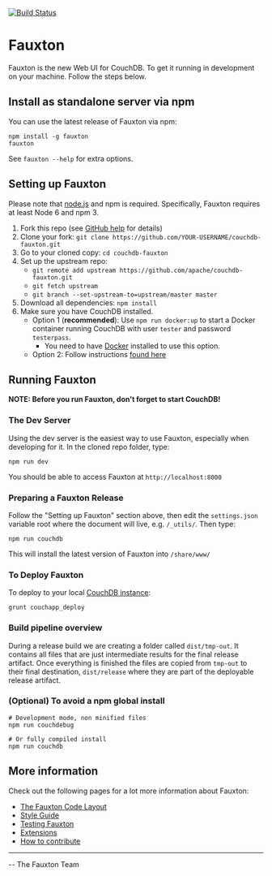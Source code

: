 [![Build Status](https://travis-ci.org/apache/couchdb-fauxton.svg?branch=master)](https://travis-ci.org/apache/couchdb-fauxton)

# Fauxton


Fauxton is the new Web UI for CouchDB. To get it running in development on your machine. Follow the steps below.

## Install as standalone server via npm

You can use the latest release of Fauxton via npm:

    npm install -g fauxton
    fauxton

See `fauxton --help` for extra options.


## Setting up Fauxton

Please note that [node.js](http://nodejs.org/) and npm is required. Specifically, Fauxton requires at least Node 6 and npm 3.

1. Fork this repo (see [GitHub help](https://help.github.com/articles/fork-a-repo/) for details)
1. Clone your fork: `git clone https://github.com/YOUR-USERNAME/couchdb-fauxton.git`
1. Go to your cloned copy: `cd couchdb-fauxton`
1. Set up the upstream repo: 
    * `git remote add upstream https://github.com/apache/couchdb-fauxton.git`
    * `git fetch upstream`
    * `git branch --set-upstream-to=upstream/master master`
1. Download all dependencies: `npm install`
1. Make sure you have CouchDB installed.
    - Option 1 (**recommended**): Use `npm run docker:up` to start a Docker container running CouchDB with user `tester` and password `testerpass`.
      - You need to have [Docker](https://docs.docker.com/engine/installation/) installed to use this option. 
    - Option 2: Follow instructions 
[found here](http://couchdb.readthedocs.org/en/latest/install/index.html)


## Running Fauxton

**NOTE: Before you run Fauxton, don't forget to start CouchDB!**


### The Dev Server

Using the dev server is the easiest way to use Fauxton, especially when developing for it. In the cloned repo folder,
type:

```
npm run dev
```

You should be able to access Fauxton at `http://localhost:8000`


### Preparing a Fauxton Release

Follow the "Setting up Fauxton" section above, then edit the `settings.json` variable root where the document will live, 
e.g. `/_utils/`. Then type:

```
npm run couchdb
```
This will install the latest version of Fauxton into `/share/www/`


### To Deploy Fauxton

To deploy to your local [CouchDB instance](http://localhost:5984/fauxton/_design/fauxton/index.html):

    grunt couchapp_deploy

### Build pipeline overview

During a release build we are creating a folder called `dist/tmp-out`.
It contains all files that are just intermediate results for the final
release artifact. Once everything is finished the files are copied from
`tmp-out` to their final destination, `dist/release` where they are
part of the deployable release artifact.

### (Optional) To avoid a npm global install
    # Development mode, non minified files
    npm run couchdebug

    # Or fully compiled install
    npm run couchdb



## More information 

Check out the following pages for a lot more information about Fauxton:

- [The Fauxton Code Layout](https://github.com/apache/couchdb-fauxton/blob/master/code-layout.md)
- [Style Guide](https://github.com/apache/couchdb-fauxton/blob/master/styleguide.md)
- [Testing Fauxton](https://github.com/apache/couchdb-fauxton/blob/master/tests.md)
- [Extensions](https://github.com/apache/couchdb-fauxton/blob/master/extensions.md)
- [How to contribute](https://github.com/apache/couchdb-fauxton/blob/master/CONTRIBUTING.md)


------


-- The Fauxton Team
